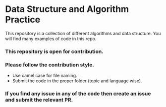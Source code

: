 # Data Structure and Algorithm Practice
This repository is a collection of different algorithms and data structure. You will find many examples of code in this repo.

### This repository is open for contribution.
### Please follow the contribution style.
- Use camel case for file naming.
- Submit the code in the proper folder (topic and language wise).

### If you find any issue in any of the code then create an issue and submit the relevant PR.
